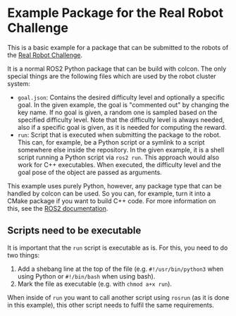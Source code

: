 Example Package for the Real Robot Challenge
============================================


This is a basic example for a package that can be submitted to the robots of
the [Real Robot Challenge](https://real-robot-challenge.com).

It is a normal ROS2 Python package that can be build with colcon.  The only
special things are the following files which are used by the robot cluster
system:

- `goal.json`:  Contains the desired difficulty level and optionally a specific
  goal.  In the given example, the goal is "commented out" by changing the key
  name.  If no goal is given, a random one is sampled based on the specified
  difficulty level.  Note that the difficulty level is always needed, also if a
  specific goal is given, as it is needed for computing the reward.
- `run`:  Script that is executed when submitting the package to the robot.
  This can, for example, be a Python script or a symlink to a script somewhere
  else inside the repository.  In the given example, it is a shell script
  running a Python script via `ros2 run`.  This approach would also work for C++
  executables.  When executed, the difficulty level and the goal pose of the
  object are passed as arguments.

This example uses purely Python, however, any package type that can be handled
by colcon can be used.  So you can, for example, turn it into a CMake package if
you want to build C++ code.  For more information on this, see the [ROS2
documentation](https://docs.ros.org/en/foxy/Tutorials/Creating-Your-First-ROS2-Package.html).


Scripts need to be executable
-----------------------------

It is important that the `run` script is executable as is.  For this, you need
to do two things:

1. Add a shebang line at the top of the file (e.g. `#!/usr/bin/python3` when
   using Python or `#!/bin/bash` when using bash).
2. Mark the file as executable (e.g. with `chmod a+x run`).

When inside of `run` you want to call another script using `rosrun` (as it is
done in this example), this other script needs to fulfil the same requirements.
